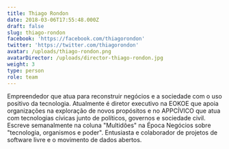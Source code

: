 ```yaml
---
title: Thiago Rondon
date: 2018-03-06T17:55:48.000Z
draft: false
slug: thiago-rondon
facebook: 'https://facebook.com/thiagorondon'
twitter: 'https://twitter.com/thiagorondon'
avatar: /uploads/thiago-rondon.png
avatarDirector: /uploads/director-thiago-rondon.jpg
weight: 3
type: person
role: team
---
```

Empreendedor que atua para reconstruir negócios e a sociedade com o uso positivo da tecnologia. Atualmente é diretor executivo na EOKOE que apoia organizações na exploração de novos propósitos e no APPCÍVICO que atua com tecnologias cívicas junto de políticos, governos e sociedade civil. Escreve semanalmente na coluna "Multidões" na Época Negócios sobre "tecnologia, organismos e poder". Entusiasta e colaborador de projetos de software livre e o movimento de dados abertos.

